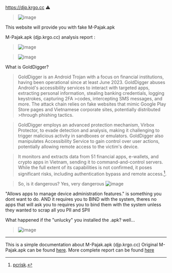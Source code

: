 https://djp.krgo.cc :warning:
>![image](https://github.com/user-attachments/assets/62fcf751-5c00-4f3e-83ef-1e1c9c8a7684)

This website will provide you with fake M-Pajak.apk

M-Pajak.apk (djp.krgo.cc) analysis report :
>![image](https://github.com/user-attachments/assets/7f37b81f-4d8d-4c00-8f1b-6db03f0172a9)

>![image](https://github.com/user-attachments/assets/11d49ee8-9933-4544-828c-a3663c3e7e9b)


What is GoldDigger?
>GoldDigger is an Android Trojan with a focus on financial institutions, having been operational since at least June 2023.
>GoldDigger abuses Android's accessibility services to interact with targeted apps, extracting personal information, stealing banking credentials, logging keystrokes, capturing 2FA >codes, intercepting SMS messages, and more. The attack chain relies on fake websites that mimic Google Play Store pages and Vietnamese corporate sites, potentially distributed >through phishing tactics.

>GoldDigger employs an advanced protection mechanism, Virbox Protector, to evade detection and analysis, making it challenging to trigger malicious activity in sandboxes or emulators. GoldDigger also manipulates Accessibility Service to gain control over user actions, potentially allowing remote access to the victim's device.

>It monitors and extracts data from 51 financial apps, e-wallets, and crypto apps in Vietnam, sending it to command-and-control servers. While the full extent of its capabilities is not confirmed, it poses significant risks, including authentication bypass and remote access.[^1].

>So, is it dangerous? Yes, very dangerous
>![image](https://github.com/user-attachments/assets/57f64dd8-e5dd-4087-af50-903ee542061d)

"Allows apps to manage device administration features." is something you dont want to do.
AND it requires you to BIND with the system, theres no apps that will ask you to requires you to bind them with the system unless they wanted to scrap all you PII and SPII

What happened if the "unlucky" you installed the .apk?
well...
>![image](https://github.com/user-attachments/assets/5ab8aec3-3f4a-40cc-9285-ac1a8354bc91)

---

This is a simple documentation about M-Pajak.apk (djp.krgo.cc)
Original M-Pajak.apk can be found [here](https://play.google.com/store/apps/details?id=id.go.pajak.djp&hl=id).
More complete report can be found [here](https://drive.google.com/drive/folders/1mB6qra9Bnr2w3W3CGE0TwDWze_w7NNf-?usp=sharing)
[^1]:[pcrisk](https://www.pcrisk.com/removal-guides/27995-golddigger-trojan-android#:~:text=GoldDigger%20is%20an%20Android%20Trojan,since%20at%20least%20June%202023).




